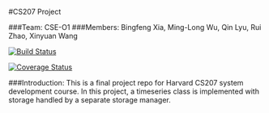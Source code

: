 #CS207 Project

###Team: CSE-O1
###Members: Bingfeng Xia, Ming-Long Wu, Qin Lyu, Rui Zhao, Xinyuan Wang

[![Build Status](https://travis-ci.org/CSE-O1/cs207project.svg?branch=release-0.1)](https://travis-ci.org/CSE-O1/cs207project)

[![Coverage Status](https://coveralls.io/repos/github/CSE-O1/cs207project/badge.svg?branch=release-0.1)](https://coveralls.io/github/CSE-O1/cs207project?branch=release-0.1)

###Introduction:
This is a final project repo for Harvard CS207 system development course. In this project, a timeseries class is implemented with storage handled by a separate storage manager.